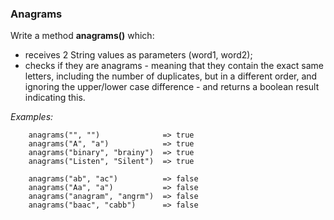 ### Anagrams

Write a method __anagrams()__ which:
 - receives 2 String values as parameters (word1, word2);
 - checks if they are anagrams - meaning that they contain the exact same 
   letters, including the number of duplicates, but in a different order, 
   and ignoring the upper/lower case difference - and returns a boolean result
   indicating this.

_Examples:_
```
    anagrams("", "")              => true
    anagrams("A", "a")            => true
    anagrams("binary", "brainy")  => true
    anagrams("Listen", "Silent")  => true

    anagrams("ab", "ac")          => false
    anagrams("Aa", "a")           => false
    anagrams("anagram", "angrm")  => false
    anagrams("baac", "cabb")      => false
``` 